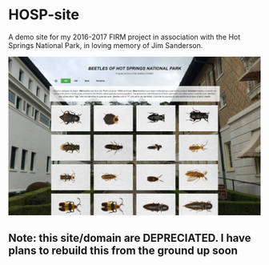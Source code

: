 # HOSP-site
A demo site for my 2016-2017 FIRM project in association with the Hot Springs National Park, in loving memory of Jim Sanderson.

![Homepage](/images/home.png)

## **Note: this site/domain are DEPRECIATED. I have plans to rebuild this from the ground up soon**
